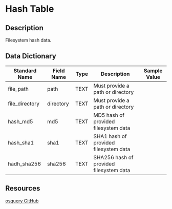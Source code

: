 # Hash Table

## Description
Filesystem hash data.

## Data Dictionary
|Standard Name|Field Name|Type|Description|Sample Value|
|---|---|---|---|---|
|file_path|path|TEXT|Must provide a path or directory||
|file_directory|directory|TEXT|Must provide a path or directory||
|hash_md5|md5|TEXT|MD5 hash of provided filesystem data||
|hash_sha1|sha1|TEXT|SHA1 hash of provided filesystem data||
|hadh_sha256|sha256|TEXT|SHA256 hash of provided filesystem data||

## Resources
[osquery GitHub](https://github.com/facebook/osquery/blob/master/specs/hash.table)
